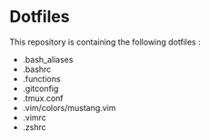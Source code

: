 # Dotfiles

This repository is containing the following dotfiles :

* .bash_aliases
* .bashrc
* .functions
* .gitconfig
* .tmux.conf
* .vim/colors/mustang.vim
* .vimrc
* .zshrc
